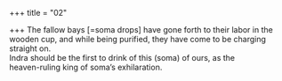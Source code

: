 +++
title = "02"

+++
The fallow bays [=soma drops] have gone forth to their labor in the  wooden cup, and while being purified, they have come to be charging  straight on.  
Indra should be the first to drink of this (soma) of ours, as the  
heaven-ruling king of soma’s exhilaration.  